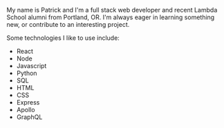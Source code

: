 My name is Patrick and I'm a full stack web developer and recent Lambda School alumni from Portland, OR. I'm always eager in learning something new, or contribute to an interesting project.

Some technologies I like to use include: 

  - React 
  - Node 
  - Javascript 
  - Python 
  - SQL 
  - HTML 
  - CSS  
  - Express 
  - Apollo 
  - GraphQL 






<!--
**patrick-replogle/patrick-replogle** is a ✨ _special_ ✨ repository because its `README.md` (this file) appears on your GitHub profile.

Here are some ideas to get you started:

- 🔭 I’m currently working on ...
- 🌱 I’m currently learning ...
- 👯 I’m looking to collaborate on ...
- 🤔 I’m looking for help with ...
- 💬 Ask me about ...
- 📫 How to reach me: ...
- 😄 Pronouns: ...
- ⚡ Fun fact: ...
-->
